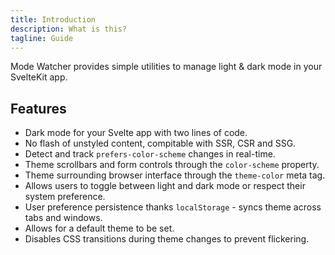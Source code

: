 ```yaml
---
title: Introduction
description: What is this?
tagline: Guide
---
```


Mode Watcher provides simple utilities to manage light & dark mode in your SvelteKit app.

## Features

- Dark mode for your Svelte app with two lines of code.
- No flash of unstyled content, compitable with SSR, CSR and SSG.
- Detect and track `prefers-color-scheme` changes in real-time.
- Theme scrollbars and form controls through the `color-scheme` property.
- Theme surrounding browser interface through the `theme-color` meta tag.
- Allows users to toggle between light and dark mode or respect their system preference.
- User preference persistence thanks `localStorage` - syncs theme across tabs and windows.
- Allows for a default theme to be set.
- Disables CSS transitions during theme changes to prevent flickering.
